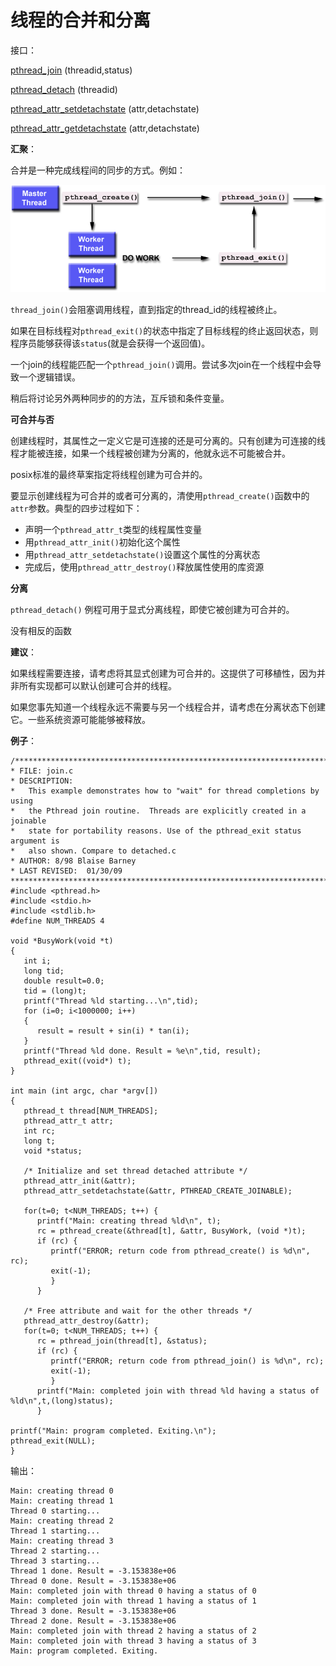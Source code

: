 # 线程的合并和分离

接口：

[pthread_join](https://github.com/LLNL/HPC-Tutorials/blob/main/posix/man/pthread_join.txt) (threadid,status)

[pthread_detach](https://github.com/LLNL/HPC-Tutorials/blob/main/posix/man/pthread_detach.txt) (threadid)

[pthread_attr_setdetachstate](https://github.com/LLNL/HPC-Tutorials/blob/main/posix/man/pthread_attr_setdetachstate.txt) (attr,detachstate)

[pthread_attr_getdetachstate](https://github.com/LLNL/HPC-Tutorials/blob/main/posix/man/pthread_attr_getdetachstate.txt) (attr,detachstate)

**汇聚**：

合并是一种完成线程间的同步的方式。例如：

![](./Pic/joining.gif)

`thread_join()`会阻塞调用线程，直到指定的thread_id的线程被终止。

如果在目标线程对`pthread_exit()`的状态中指定了目标线程的终止返回状态，则程序员能够获得该`status`(就是会获得一个返回值)。

一个join的线程能匹配一个`pthread_join()`调用。尝试多次join在一个线程中会导致一个逻辑错误。

稍后将讨论另外两种同步的的方法，互斥锁和条件变量。

**可合并与否**

创建线程时，其属性之一定义它是可连接的还是可分离的。只有创建为可连接的线程才能被连接，如果一个线程被创建为分离的，他就永远不可能被合并。

posix标准的最终草案指定将线程创建为可合并的。

要显示创建线程为可合并的或者可分离的，清使用`pthread_create()`函数中的`attr`参数。典型的四步过程如下：

+ 声明一个`pthread_attr_t`类型的线程属性变量
+ 用`pthread_attr_init()`初始化这个属性
+ 用`pthread_attr_setdetachstate()`设置这个属性的分离状态
+ 完成后，使用`pthread_attr_destroy()`释放属性使用的库资源

**分离**

`pthread_detach()` 例程可用于显式分离线程，即使它被创建为可合并的。

没有相反的函数

**建议**：

如果线程需要连接，请考虑将其显式创建为可合并的。这提供了可移植性，因为并非所有实现都可以默认创建可合并的线程。

如果您事先知道一个线程永远不需要与另一个线程合并，请考虑在分离状态下创建它。一些系统资源可能能够被释放。

**例子**：

```
/*****************************************************************************
* FILE: join.c
* DESCRIPTION:
*   This example demonstrates how to "wait" for thread completions by using
*   the Pthread join routine.  Threads are explicitly created in a joinable
*   state for portability reasons. Use of the pthread_exit status argument is 
*   also shown. Compare to detached.c
* AUTHOR: 8/98 Blaise Barney
* LAST REVISED:  01/30/09
******************************************************************************/
#include <pthread.h>
#include <stdio.h>
#include <stdlib.h>
#define NUM_THREADS	4

void *BusyWork(void *t)
{
   int i;
   long tid;
   double result=0.0;
   tid = (long)t;
   printf("Thread %ld starting...\n",tid);
   for (i=0; i<1000000; i++)
   {
      result = result + sin(i) * tan(i);
   }
   printf("Thread %ld done. Result = %e\n",tid, result);
   pthread_exit((void*) t);
}

int main (int argc, char *argv[])
{
   pthread_t thread[NUM_THREADS];
   pthread_attr_t attr;
   int rc;
   long t;
   void *status;

   /* Initialize and set thread detached attribute */
   pthread_attr_init(&attr);
   pthread_attr_setdetachstate(&attr, PTHREAD_CREATE_JOINABLE);

   for(t=0; t<NUM_THREADS; t++) {
      printf("Main: creating thread %ld\n", t);
      rc = pthread_create(&thread[t], &attr, BusyWork, (void *)t); 
      if (rc) {
         printf("ERROR; return code from pthread_create() is %d\n", rc);
         exit(-1);
         }
      }

   /* Free attribute and wait for the other threads */
   pthread_attr_destroy(&attr);
   for(t=0; t<NUM_THREADS; t++) {
      rc = pthread_join(thread[t], &status);
      if (rc) {
         printf("ERROR; return code from pthread_join() is %d\n", rc);
         exit(-1);
         }
      printf("Main: completed join with thread %ld having a status of %ld\n",t,(long)status);
      }
 
printf("Main: program completed. Exiting.\n");
pthread_exit(NULL);
}
```

输出：

```
Main: creating thread 0
Main: creating thread 1
Thread 0 starting...
Main: creating thread 2
Thread 1 starting...
Main: creating thread 3
Thread 2 starting...
Thread 3 starting...
Thread 1 done. Result = -3.153838e+06
Thread 0 done. Result = -3.153838e+06
Main: completed join with thread 0 having a status of 0
Main: completed join with thread 1 having a status of 1
Thread 3 done. Result = -3.153838e+06
Thread 2 done. Result = -3.153838e+06
Main: completed join with thread 2 having a status of 2
Main: completed join with thread 3 having a status of 3
Main: program completed. Exiting.
```